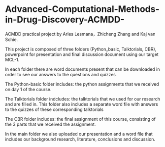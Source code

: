 # Advanced-Computational-Methods-in-Drug-Discovery-ACMDD-
ACMDD practical project by Arles Lesmana，Zhicheng Zhang and Kaj van Schie.

This project is composed of three folders (Python_basic, Talktorials, CBR), powerpoint for presentation and final discussion document using our target MCL-1.

In each folder there are word documents present that can be downloaded in order to see our answers to the questions and quizzes

The Python-basic folder includes: the python assignments that we received on day 1 of the course.

The Talktorials folder indcludes: the talktorials that we used for our research and are filled in. This folder also includes a separate word file with answers to the quizzes of these corresponding talktorials

The CBR folder includes: the final assignment of this course, consisting of the 3 parts that we received the assignment.


In the main folder we also uploaded our presentation and a word file that includes our background research, literature, conclusions and discussion.

